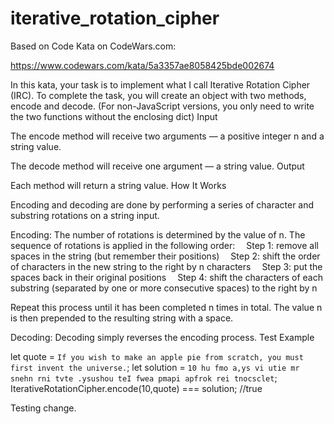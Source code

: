 # iterative_rotation_cipher

Based on Code Kata on CodeWars.com:

https://www.codewars.com/kata/5a3357ae8058425bde002674

In this kata, your task is to implement what I call Iterative Rotation Cipher (IRC). To complete the task, you will create an object with two methods, encode and decode. (For non-JavaScript versions, you only need to write the two functions without the enclosing dict)
Input

The encode method will receive two arguments — a positive integer n and a string value.

The decode method will receive one argument — a string value.
Output

Each method will return a string value.
How It Works

Encoding and decoding are done by performing a series of character and substring rotations on a string input.

Encoding: The number of rotations is determined by the value of n. The sequence of rotations is applied in the following order:
 Step 1: remove all spaces in the string (but remember their positions)
 Step 2: shift the order of characters in the new string to the right by n characters
 Step 3: put the spaces back in their original positions
 Step 4: shift the characters of each substring (separated by one or more consecutive spaces) to the right by n

Repeat this process until it has been completed n times in total.
The value n is then prepended to the resulting string with a space.

Decoding: Decoding simply reverses the encoding process.
Test Example

let quote = `If you wish to make an apple pie from scratch, you must first invent the universe.`;
let solution = `10 hu fmo a,ys vi utie mr snehn rni tvte .ysushou teI fwea pmapi apfrok rei tnocsclet`;
IterativeRotationCipher.encode(10,quote) === solution; //true

Testing change.
